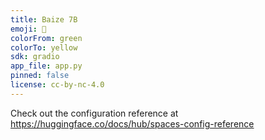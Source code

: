 ```yaml
---
title: Baize 7B
emoji: 🐢
colorFrom: green
colorTo: yellow
sdk: gradio
app_file: app.py
pinned: false
license: cc-by-nc-4.0
---
```


Check out the configuration reference at https://huggingface.co/docs/hub/spaces-config-reference